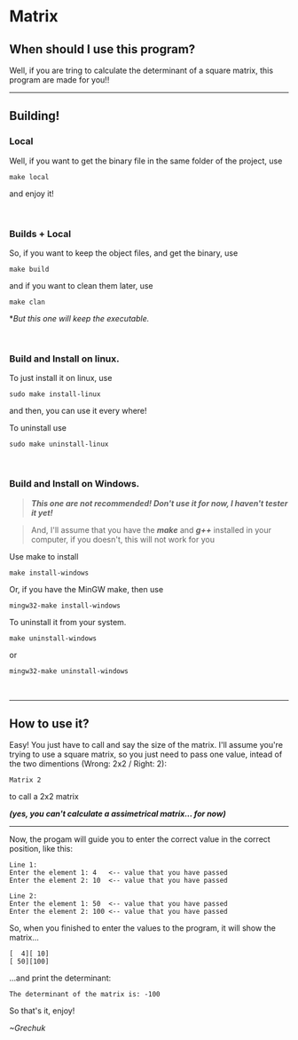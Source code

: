 # Matrix

## When should I use this program?
Well, if you are tring to calculate the determinant of a square matrix, this program are made for you!!

---

## Building!


### Local
Well, if you want to get the binary file in the same folder of the project, use

    make local

and enjoy it!

<br>

### Builds + Local
So, if you want to keep the object files, and get the binary, use

    make build

and if you want to clean them later, use

    make clan

**But this one will keep the executable.*

<br>

### Build and Install on linux.
To just install it on linux, use

    sudo make install-linux

and then, you can use it every where!

To uninstall use

    sudo make uninstall-linux

<br>

### Build and Install on Windows.
>***This one are not recommended! Don't use it for now, I haven't tester it yet!***



>And, I'll assume that you have the ***make*** and ***g++*** installed in your computer, if you doesn't, this will not work for you

Use make to install

    make install-windows

Or, if you have the MinGW make, then use

    mingw32-make install-windows


To uninstall it from your system.

    make uninstall-windows

or

    mingw32-make uninstall-windows

<br>

---

## How to use it?
Easy! You just have to call and say the size of the matrix. I'll assume you're trying to use a square matrix, so you just need to pass one value, intead of the two dimentions (Wrong: 2x2 / Right: 2):

    Matrix 2

to call a 2x2 matrix

***(yes, you can't calculate a assimetrical matrix... for now)***

---

Now, the progam will guide you to enter the correct value in the correct position, like this:

    Line 1:
    Enter the element 1: 4   <-- value that you have passed
    Enter the element 2: 10  <-- value that you have passed

    Line 2:
    Enter the element 1: 50  <-- value that you have passed
    Enter the element 2: 100 <-- value that you have passed

So, when you finished to enter the values to the program, it will show the matrix...

    [  4][ 10]
    [ 50][100]

...and print the determinant:

    The determinant of the matrix is: -100

So that's it, enjoy!

*~Grechuk*